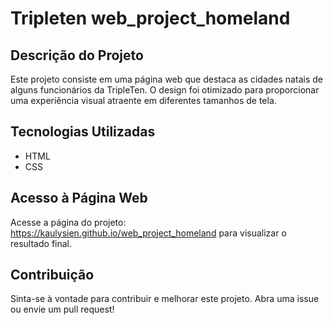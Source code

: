 # Tripleten web_project_homeland

## Descrição do Projeto
Este projeto consiste em uma página web que destaca as cidades natais de alguns funcionários da TripleTen. O design foi otimizado para proporcionar uma experiência visual atraente em diferentes tamanhos de tela.

## Tecnologias Utilizadas
- HTML
- CSS


## Acesso à Página Web
Acesse a página do projeto: https://kaulysien.github.io/web_project_homeland para visualizar o resultado final.

## Contribuição
Sinta-se à vontade para contribuir e melhorar este projeto. Abra uma issue ou envie um pull request!

